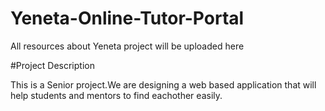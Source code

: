 # Yeneta-Online-Tutor-Portal
All resources about Yeneta project will be uploaded here
 
#Project Description

This is a Senior project.We are designing a web based application that will help students and mentors to find eachother easily.

